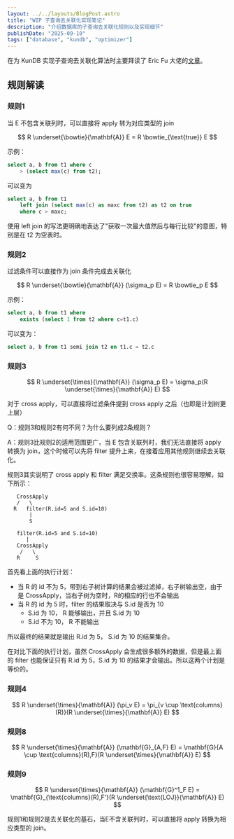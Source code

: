 ```yaml
---
layout: ../../layouts/BlogPost.astro
title: "WIP 子查询去关联化实现笔记"
description: "介绍数据库的子查询去关联化规则以及实现细节"
publishDate: "2025-09-10"
tags: ["database", "kundb", "optimizer"]
---
```


在为 KunDB 实现子查询去关联化算法时主要拜读了 Eric Fu 大佬的[文章](https://ericfu.me/subquery-optimization/)。

## 规则解读

### 规则1

当 E 不包含关联列时，可以直接将 apply 转为对应类型的 join

$$
R \underset{\bowtie}{\mathbf{A}} E = R \bowtie_{\text{true}} E
$$

示例：

```sql
select a, b from t1 where c
    > (select max(c) from t2);
```

可以变为

```sql
select a, b from t1
    left join (select max(c) as maxc from t2) as t2 on true
    where c > maxc;
```
使用 left join 的写法更明确地表达了"获取一次最大值然后与每行比较"的意图，特别是在 t2 为空表时。


### 规则2

过滤条件可以直接作为 join 条件完成去关联化

$$
R \underset{\bowtie}{\mathbf{A}} (\sigma_p E) = R \bowtie_p E
$$

示例：

```sql
select a, b from t1 where
    exists (select 1 from t2 where c=t1.c)
```

可以变为：

```sql
select a, b from t1 semi join t2 on t1.c = t2.c
```


### 规则3


$$
R \underset{\times}{\mathbf{A}} (\sigma_p E) = \sigma_p(R \underset{\times}{\mathbf{A}} E)
$$

对于 cross apply，可以直接将过滤条件提到 cross apply 之后（也即是计划树更上层）

Q：规则3和规则2有何不同？为什么要列成2条规则？

A：规则3比规则2的适用范围更广，当 E 包含关联列时，我们无法直接将 apply 转换为 join，这个时候可以先将 filter 提升上来，在接着应用其他规则继续去关联化。

规则3其实说明了 cross apply 和 filter 满足交换率。这条规则也很容易理解，如下所示：

```
   CrossApply
   /   \
  R   filter(R.id=5 and S.id=10)
       |
       S
```

```
   filter(R.id=5 and S.id=10)
      |
   CrossApply
    /   \
   R     S
```

首先看上面的执行计划：

- 当 R 的 id 不为 5，带到右子树计算的结果会被过滤掉，右子树输出空，由于是 CrossApply，当右子树为空时，R的相应的行也不会输出
- 当 R 的 id 为 5 时，filter 的结果取决与 S.id 是否为 10
    - S.id 为 10， R 能够输出，并且 S.id 为 10
    - S.id 不为 10， R 不能输出

所以最终的结果就是输出 R.id 为 5， S.id 为 10 的结果集合。

在对比下面的执行计划，虽然 CrossApply 会生成很多额外的数据，但是最上面的 filter 也能保证只有
R.id 为 5，S.id 为 10 的结果才会输出。所以这两个计划是等价的。


### 规则4
$$
R \underset{\times}{\mathbf{A}} (\pi_v E) = \pi_{v \cup \text{columns}(R)}(R \underset{\times}{\mathbf{A}} E)
$$

### 规则8
$$
R \underset{\times}{\mathbf{A}} (\mathbf{G}_{A,F} E) = \mathbf{G}{A \cup \text{columns}(R),F}(R \underset{\times}{\mathbf{A}} E)
$$


### 规则9
$$
R \underset{\times}{\mathbf{A}} (\mathbf{G}^1_F E) = \mathbf{G}_{\text{columns}(R),F'}(R \underset{\text{LOJ}}{\mathbf{A}} E)
$$


规则1和规则2是去关联化的基石，当E不含关联列时，可以直接将 apply 转换为相应类型的 join。